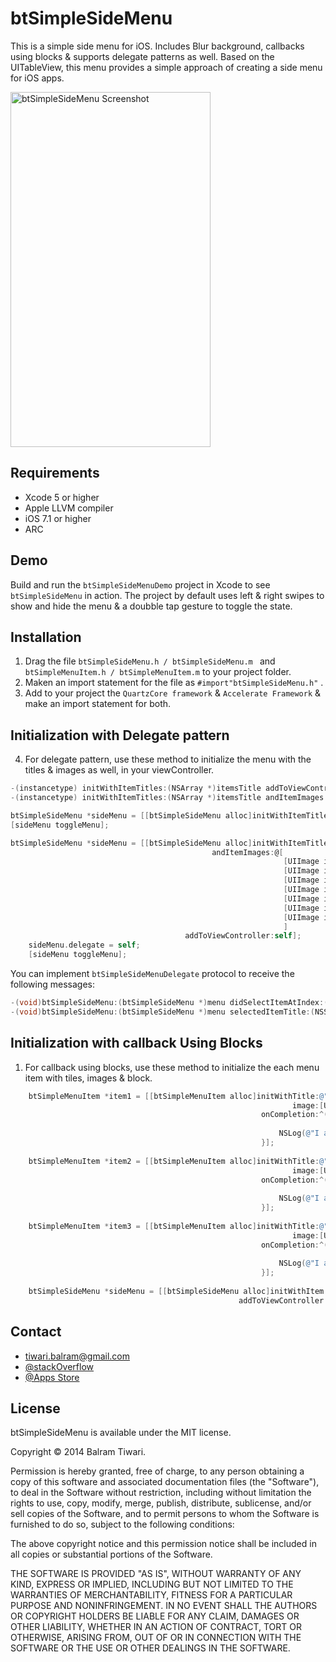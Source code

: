 btSimpleSideMenu
================

This is a simple side menu for iOS. Includes Blur background, callbacks using blocks & supports delegate patterns as well. Based on the UITableView, this menu provides a simple approach of creating a side menu for iOS apps.

<img src="https://raw.githubusercontent.com/balram3429/btSimpleSideMenu/master/btSimpleSideMenuDemo/raw/btSimpleSideMenu.png" alt="btSimpleSideMenu Screenshot" width="320" height="568" />

## Requirements
* Xcode 5 or higher
* Apple LLVM compiler
* iOS 7.1 or higher
* ARC

## Demo
Build and run the `btSimpleSideMenuDemo` project in Xcode to see `btSimpleSideMenu` in action. The project by default uses left & right swipes to show and hide the menu & a doubble tap gesture to toggle the state.

## Installation
  1. Drag the file `btSimpleSideMenu.h / btSimpleSideMenu.m ` and `btSimpleMenuItem.h / btSimpleMenuItem.m` to your project folder.
  2. Maken an import statement for the file as `#import"btSimpleSideMenu.h"` .
  3. Add to your project the `QuartzCore framework` & `Accelerate Framework` & make an import statement for both.

## Initialization with Delegate pattern
  4. For delegate pattern, use these method to initialize the menu with the titles & images as well, in your viewController.

```objective-c
-(instancetype) initWithItemTitles:(NSArray *)itemsTitle addToViewController:(id)sender;
-(instancetype) initWithItemTitles:(NSArray *)itemsTitle andItemImages:(NSArray *)itemsImage addToViewController:(UIViewController *)sender;
```

```objective-c
btSimpleSideMenu *sideMenu = [[btSimpleSideMenu alloc]initWithItemTitles:@[@"One", @"Two", @"Three", @"Four",@"Five", @"Six", @"Seven"] addToViewController:self];
[sideMenu toggleMenu];
```

```objective-c
btSimpleSideMenu *sideMenu = [[btSimpleSideMenu alloc]initWithItemTitles:@[@"One", @"Two", @"Three", @"Four",@"Five", @"Six", @"Seven"]
                                             andItemImages:@[
                                                             [UIImage imageNamed:@"icon1.jpeg"],
                                                             [UIImage imageNamed:@"icon2.jpeg"],
                                                             [UIImage imageNamed:@"icon3.jpeg"],
                                                             [UIImage imageNamed:@"icon4.jpeg"],
                                                             [UIImage imageNamed:@"icon5.jpeg"],
                                                             [UIImage imageNamed:@"icon6.jpeg"],
                                                             [UIImage imageNamed:@"icon7.jpeg"]
                                                             ]
                                       addToViewController:self];
    sideMenu.delegate = self;
    [sideMenu toggleMenu];
```
You can implement `btSimpleSideMenuDelegate` protocol to receive the following messages:

```objective-c
-(void)btSimpleSideMenu:(btSimpleSideMenu *)menu didSelectItemAtIndex:(NSInteger)index;
-(void)btSimpleSideMenu:(btSimpleSideMenu *)menu selectedItemTitle:(NSString *)title;
```

## Initialization with callback Using Blocks
  1. For callback using blocks, use these method to initialize the each menu item with tiles, images & block.
  
```objective-c
    btSimpleMenuItem *item1 = [[btSimpleMenuItem alloc]initWithTitle:@"One"
                                                               image:[UIImage imageNamed:@"icon1.jpeg"]
                                                        onCompletion:^(BOOL success, btSimpleMenuItem *item) {
                                                            
                                                            NSLog(@"I am Item 1");
                                                        }];
    
    btSimpleMenuItem *item2 = [[btSimpleMenuItem alloc]initWithTitle:@"Two"
                                                               image:[UIImage imageNamed:@"icon2.jpeg"]
                                                        onCompletion:^(BOOL success, btSimpleMenuItem *item) {
                                                            
                                                            NSLog(@"I am Item 2");
                                                        }];
    
    btSimpleMenuItem *item3 = [[btSimpleMenuItem alloc]initWithTitle:@"Three"
                                                               image:[UIImage imageNamed:@"icon3.jpeg"]
                                                        onCompletion:^(BOOL success, btSimpleMenuItem *item) {
                                                            
                                                            NSLog(@"I am Item 3");
                                                        }];
    
    btSimpleSideMenu *sideMenu = [[btSimpleSideMenu alloc]initWithItem:@[item1, item2, item3]
                                                   addToViewController:self];

```
## Contact

- tiwari.balram@gmail.com
- <A HREF = "http://stackoverflow.com/users/1307844/balram-tiwari"> @stackOverflow </a>
- <a href = "https://itunes.apple.com/us/artist/balram-tiwari/id693049567"> @Apps Store </a>

## License

btSimpleSideMenu is available under the MIT license.

Copyright © 2014 Balram Tiwari.

Permission is hereby granted, free of charge, to any person obtaining a copy of this software and associated documentation files (the "Software"), to deal in the Software without restriction, including without limitation the rights to use, copy, modify, merge, publish, distribute, sublicense, and/or sell copies of the Software, and to permit persons to whom the Software is furnished to do so, subject to the following conditions:

The above copyright notice and this permission notice shall be included in all copies or substantial portions of the Software.

THE SOFTWARE IS PROVIDED "AS IS", WITHOUT WARRANTY OF ANY KIND, EXPRESS OR IMPLIED, INCLUDING BUT NOT LIMITED TO THE WARRANTIES OF MERCHANTABILITY, FITNESS FOR A PARTICULAR PURPOSE AND NONINFRINGEMENT. IN NO EVENT SHALL THE AUTHORS OR COPYRIGHT HOLDERS BE LIABLE FOR ANY CLAIM, DAMAGES OR OTHER LIABILITY, WHETHER IN AN ACTION OF CONTRACT, TORT OR OTHERWISE, ARISING FROM, OUT OF OR IN CONNECTION WITH THE SOFTWARE OR THE USE OR OTHER DEALINGS IN THE SOFTWARE.
